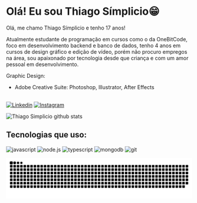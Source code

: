 
# Olá! Eu sou Thiago Símplicio😁

Olá, me chamo Thiago Símplicio e tenho 17 anos!

Atualmente estudante de programação em cursos como o da OneBitCode, foco em desenvolvimento backend e banco de dados, tenho 4 anos em cursos de design gráfico e edição de vídeo, porém não procuro empregos na área, sou apaixonado por tecnologia desde que criança e com um amor pessoal em desenvolvimento.


Graphic Design:
- Adobe Creative Suite: Photoshop, Illustrator,  After Effects


<br/>[![Linkedin](https://img.shields.io/badge/LinkedIn-0077B5?style=for-the-badge&logo=linkedin&logoColor=white)](https://www.linkedin.com/in/thiago-simplicio-163a17270/)
[![Instagram](https://img.shields.io/badge/Instagram-E4405F?style=for-the-badge&logo=instagram&logoColor=white)](https://www.instagram.com/thiago_sbda/)

![Thiago Simplicio github stats](https://github-readme-stats.vercel.app/api?username=thiagosbda-dev&show_icons=true&theme=transparent)

## Tecnologias que uso:

<div style="display: inline_block">
  <img align="center" alt="javascript" src="https://img.shields.io/badge/JavaScript-323330?style=for-the-badge&logo=javascript&logoColor=F7DF1E">
  <img align="center" alt="node.js" src="https://img.shields.io/badge/Node.js-43853D?style=for-the-badge&logo=node.js&logoColor=white">
  <img align="center" alt="typescript" src="https://img.shields.io/badge/TypeScript-007ACC?style=for-the-badge&logo=typescript&logoColor=white">
  <img align="center" alt="mongodb" src="https://img.shields.io/badge/MongoDB-4EA94B?style=for-the-badge&logo=mongodb&logoColor=white">
  <img align="center" alt="git" src="https://img.shields.io/badge/GIT-E44C30?style=for-the-badge&logo=git&logoColor=white">
<div/>

  ![Snake animation](https://github.com/ellen2121/ellen2121/blob/output/github-contribution-grid-snake.svg)
